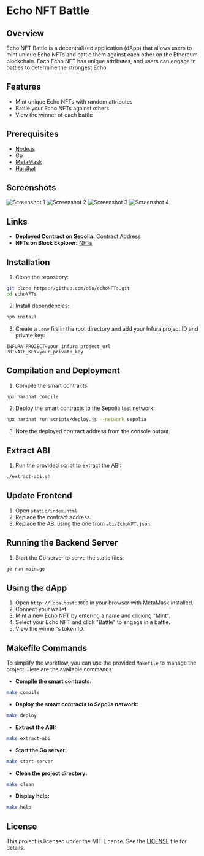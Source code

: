 # Echo NFT Battle

## Overview

Echo NFT Battle is a decentralized application (dApp) that allows users to mint unique Echo NFTs and battle them against
each other on the Ethereum blockchain. Each Echo NFT has unique attributes, and users can engage in battles to determine
the strongest Echo.

## Features

- Mint unique Echo NFTs with random attributes
- Battle your Echo NFTs against others
- View the winner of each battle

## Prerequisites

- [Node.js](https://nodejs.org/)
- [Go](https://golang.org/)
- [MetaMask](https://metamask.io/)
- [Hardhat](https://hardhat.org/)

## Screenshots

![Screenshot 1](https://raw.githubusercontent.com/d6o/echoNFTs/main/.github/images/1.png)
![Screenshot 2](https://raw.githubusercontent.com/d6o/echoNFTs/main/.github/images/2.png)
![Screenshot 3](https://raw.githubusercontent.com/d6o/echoNFTs/main/.github/images/3.png)
![Screenshot 4](https://raw.githubusercontent.com/d6o/echoNFTs/main/.github/images/4.png)

## Links

- **Deployed Contract on Sepolia:** [Contract Address](https://sepolia.etherscan.io/address/0x9db635bf446ce4a7160a49d17ee69e8647a4cc66)
- **NFTs on Block Explorer:** [NFTs](https://sepolia.etherscan.io/token/0x9db635bf446ce4a7160a49d17ee69e8647a4cc66)

## Installation

1. Clone the repository:

```bash
git clone https://github.com/d6o/echoNFTs.git
cd echoNFTs

```

2. Install dependencies:

```bash
npm install
```

3. Create a `.env` file in the root directory and add your Infura project ID and private key:

```env
INFURA_PROJECT=your_infura_project_url
PRIVATE_KEY=your_private_key
```

## Compilation and Deployment

1. Compile the smart contracts:

```bash
npx hardhat compile
```

2. Deploy the smart contracts to the Sepolia test network:

```bash
npx hardhat run scripts/deploy.js --network sepolia
```

3. Note the deployed contract address from the console output.

## Extract ABI

1. Run the provided script to extract the ABI:

```bash
./extract-abi.sh
```

## Update Frontend

1. Open `static/index.html`
2. Replace the contract address.
3. Replace the ABI using the one from `abi/EchoNFT.json`.

## Running the Backend Server

1. Start the Go server to serve the static files:

```bash
go run main.go
```

## Using the dApp

1. Open `http://localhost:3000` in your browser with MetaMask installed.
2. Connect your wallet.
3. Mint a new Echo NFT by entering a name and clicking "Mint".
4. Select your Echo NFT and click "Battle" to engage in a battle.
5. View the winner's token ID.

## Makefile Commands

To simplify the workflow, you can use the provided `Makefile` to manage the project. Here are the available commands:

- **Compile the smart contracts:**

```bash
make compile
```

- **Deploy the smart contracts to Sepolia network:**

```bash
make deploy
```

- **Extract the ABI:**

```bash
make extract-abi
```

- **Start the Go server:**

```bash
make start-server
```

- **Clean the project directory:**

```bash
make clean
```

- **Display help:**

```bash
make help
```

## License

This project is licensed under the MIT License. See the [LICENSE](LICENSE) file for details.
